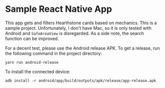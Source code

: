# Sample React Native App

This app gets and filters Hearthstone cards based on mechanics. This is a sample project. Unfortunately, I don't have Mac, so it is only tested with Android and `SafeAreaView` is disregarded. As a side note, the search function can be improved.

For a decent test, please use the Android release APK. To get a release, run the following command in the project directory:

`yarn run android-release`

To install the connected device:

`adb install -r android/app/build/outputs/apk/release/app-release.apk`
